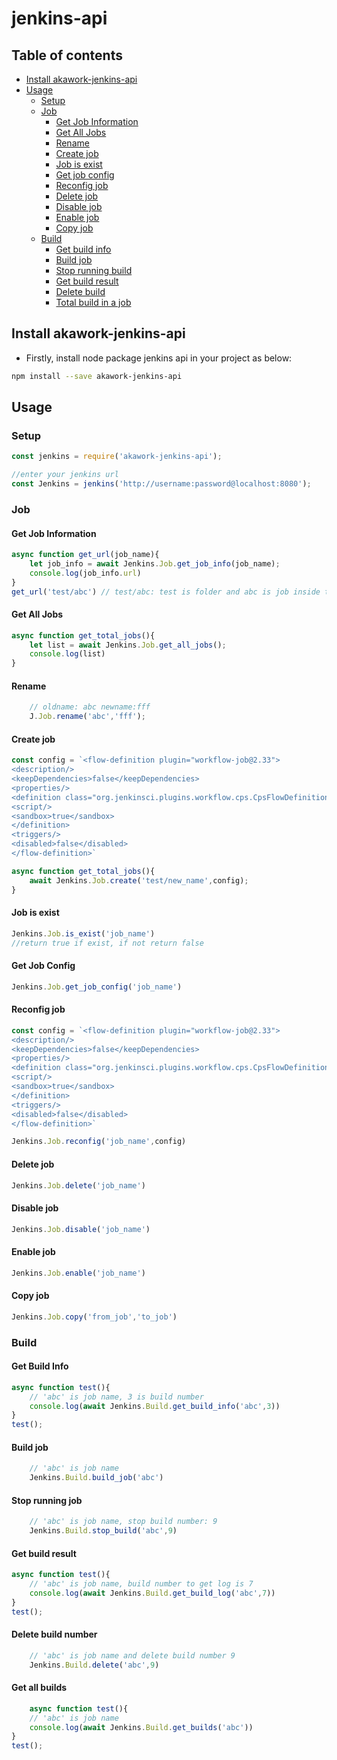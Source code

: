 # jenkins-api

## Table of contents

- [Install akawork-jenkins-api](#install)
- [Usage](#usage)
  - [Setup](#setup)
  - [Job](#job)
    - [Get Job Information](#job-info)
    - [Get All Jobs](#all-job)
    - [Rename](#rename)
    - [Create job](#create)
    - [Job is exist](#is-exist)
    - [Get job config](#job-config)
    - [Reconfig job](#reconfig)
    - [Delete job](#delete)
    - [Disable job](#disable)
    - [Enable job](#enable)
    - [Copy job](#copy)
  - [Build](#build)
    - [Get build info](#build-info)
    - [Build job](#build-job)
    - [Stop running build](#stop-build)
    - [Get build result](#build-result)
    - [Delete build](#delete-build)
    - [Total build in a job](#all-builds)

## Install akawork-jenkins-api <a id="install"></a>

- Firstly, install node package jenkins api in your project as below:

```bash
npm install --save akawork-jenkins-api
```

## Usage <a id="usage"></a>

### Setup <a id="setup"></a>

```javascript
const jenkins = require('akawork-jenkins-api');

//enter your jenkins url
const Jenkins = jenkins('http://username:password@localhost:8080');
```

### Job <a id="job"></a>

#### Get Job Information <a id="job-info"></a>

```javascript
async function get_url(job_name){
    let job_info = await Jenkins.Job.get_job_info(job_name);
    console.log(job_info.url)
}
get_url('test/abc') // test/abc: test is folder and abc is job inside that folder.
```

#### Get All Jobs <a id="all-job"></a>

```javascript
async function get_total_jobs(){
    let list = await Jenkins.Job.get_all_jobs();
    console.log(list)
}
```

#### Rename <a id="rename"></a>

```javascript
    // oldname: abc newname:fff
    J.Job.rename('abc','fff');
```

#### Create job <a id="create"></a>

```javascript
const config = `<flow-definition plugin="workflow-job@2.33">
<description/>
<keepDependencies>false</keepDependencies>
<properties/>
<definition class="org.jenkinsci.plugins.workflow.cps.CpsFlowDefinition" plugin="workflow-cps@2.72">
<script/>
<sandbox>true</sandbox>
</definition>
<triggers/>
<disabled>false</disabled>
</flow-definition>`

async function get_total_jobs(){
    await Jenkins.Job.create('test/new_name',config);
}
```

#### Job is exist <a id="is-exist"></a>

```javascript
Jenkins.Job.is_exist('job_name')
//return true if exist, if not return false
```

#### Get Job Config <a id="job-config"></a>

```javascript
Jenkins.Job.get_job_config('job_name')
```

#### Reconfig job <a id="reconfig"></a>

```javascript
const config = `<flow-definition plugin="workflow-job@2.33">
<description/>
<keepDependencies>false</keepDependencies>
<properties/>
<definition class="org.jenkinsci.plugins.workflow.cps.CpsFlowDefinition" plugin="workflow-cps@2.72">
<script/>
<sandbox>true</sandbox>
</definition>
<triggers/>
<disabled>false</disabled>
</flow-definition>`

Jenkins.Job.reconfig('job_name',config)
```

#### Delete job <a id="delete"></a>

```javascript
Jenkins.Job.delete('job_name')
```

#### Disable job <a id="disable"></a>

```javascript
Jenkins.Job.disable('job_name')
```

#### Enable job <a id="enable"></a>

```javascript
Jenkins.Job.enable('job_name')
```

#### Copy job <a id="copy"></a>

```javascript
Jenkins.Job.copy('from_job','to_job')
```

### Build <a id="build"></a>

#### Get Build Info <a id="build-info"></a>

```javascript
async function test(){
    // 'abc' is job name, 3 is build number
    console.log(await Jenkins.Build.get_build_info('abc',3))
}
test();
```

#### Build job <a id="build-job"></a>

```javascript
    // 'abc' is job name
    Jenkins.Build.build_job('abc')
```

#### Stop running job <a id="stop-build"></a>

```javascript
    // 'abc' is job name, stop build number: 9
    Jenkins.Build.stop_build('abc',9)
```

#### Get build result <a id="build-result"></a>

```javascript
async function test(){
    // 'abc' is job name, build number to get log is 7
    console.log(await Jenkins.Build.get_build_log('abc',7))
}
test();
```

#### Delete build number <a id="delete-build"></a>

```javascript
    // 'abc' is job name and delete build number 9
    Jenkins.Build.delete('abc',9)
```

#### Get all builds <a id="all-builds"></a>

```javascript
    async function test(){
    // 'abc' is job name
    console.log(await Jenkins.Build.get_builds('abc'))
}
test();
```
